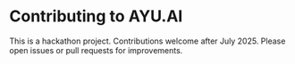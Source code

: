 # Contributing to AYU.AI

This is a hackathon project. Contributions welcome after July 2025.
Please open issues or pull requests for improvements.
